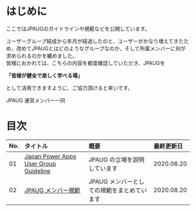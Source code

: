 # はじめに

ここではJPAUGのガイドラインや規範などを公開しています。

ユーザーグループ結成から年月が経過したのと、ユーザーがかなり増えてきたため、改めてJPAUGとはどのようなグループなのか、そして所属メンバーに何が求められるのかを纏めました。</br>
皆様におかれては、こちらの内容を都度確認していただき、JPAUGを</br>

**「皆様が健全で楽しく学べる場」**

として活用できますように、ご協力頂けると幸いです。

JPAUG 運営メンバー一同

# 目次

|No.|タイトル|概要|最終更新日|
|:--|:--|:--|:--|
|01|[Japan Power Apps User Group Guideline](./01_JPAUG_Guideline.md)|JPAUG の立場を説明しています|2020.08.20|
|02|[JPAUG メンバー規範](./02_Member_Specification.md)|JPAUG メンバーとしての規範をまとめています|2020.08.20|



